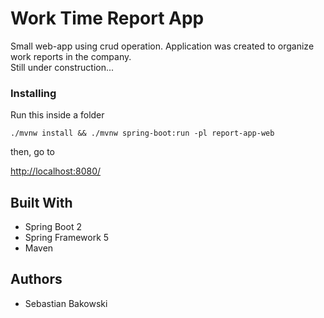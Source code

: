 # Work Time Report App

Small web-app using crud operation. Application was created to organize work reports in the company.<br>Still under construction...


### Installing
Run this inside a folder
```
./mvnw install && ./mvnw spring-boot:run -pl report-app-web
```

then, go to

[http://localhost:8080/](http://localhost:8080/)


## Built With

* Spring Boot 2
* Spring Framework 5
* Maven

## Authors

* Sebastian Bakowski
